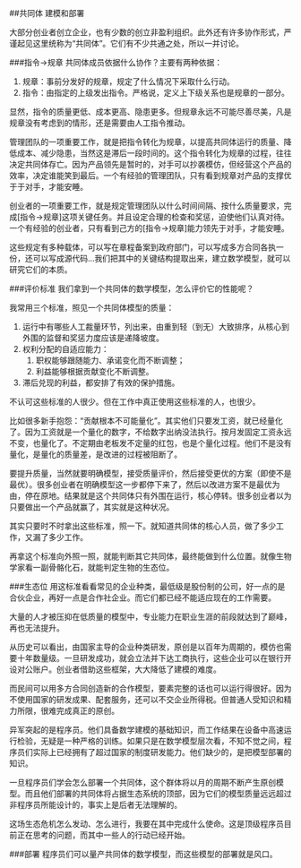 ##共同体
建模和部署

大部分创业者创立企业，也有少数的创立非盈利组织。此外还有许多协作形式，严谨起见这里统称为“共同体”。它们有不少共通之处，所以一并讨论。

###指令->规章
共同体成员依据什么协作？主要有两种依据：

1. 规章：事前分发好的规章，规定了什么情况下采取什么行动。
2. 指令：由指定的上级发出指令。严格说，定义上下级关系也是规章的一部分。

显然，指令的质量更低、成本更高、隐患更多。但规章永远不可能尽善尽美，凡是规章没有考虑到的情形，还是需要由人工指令推动。

管理团队的一项重要工作，就是把指令转化为规章，以提高共同体运行的质量、降低成本、减少隐患，当然这是滞后一段时间的。这个指令转化为规章的过程，往往决定共同体存亡。因为产品领先是暂时的，对手可以抄袭模仿，但经营这个产品的效率，决定谁能笑到最后。一个有经验的管理团队，只有看到规章对产品的支撑优于于对手，才能安睡。

创业者的一项重要工作，就是规定管理团队以什么时间间隔、按什么质量要求，完成[指令->规章]这项关键任务。并且设定合理的检查和奖惩，迫使他们认真对待。一个有经验的创业者，只有看到己方的[指令->规章]能力领先于对手，才能安睡。

这些规定有多种载体，可以写在章程备案到政府部门，可以写成多方合同各执一份，还可以写成源代码...我们把其中的关键结构提取出来，建立数学模型，就可以研究它们的本质。

###评价标准
我们拿到一个共同体的数学模型，怎么评价它的性能呢？

我常用三个标准，照见一个共同体模型的质量：

1. 运行中有哪些人工裁量环节，列出来，由重到轻（到无）大致排序，从核心到外围的监督和奖惩力度应该是递降坡度。
2. 权利分配的自适应能力：
	1. 职权能够跟随能力、承诺变化而不断调整；
	2. 利益能够根据贡献变化不断调整。
3. 滞后兑现的利益，都安排了有效的保护措施。

不认可这些标准的人很少。但在工作中真正使用这些标准的人，也很少。

比如很多新手抱怨：“贡献根本不可能量化”。其实他们只要发工资，就已经量化了。因为工资就是一个量化的数字，不给数字出纳没法执行。按月发固定工资永远不变，也量化了。不定期由老板发不定量的红包，也是个量化过程。他们不是没有量化，是量化的质量差，是改进的过程被阻断了。

要提升质量，当然就要明确模型，接受质量评价，然后接受更优的方案（即使不是最优）。很多创业者在明确模型这一步都停下来了，然后以改进方案不是最优为由，停在原地。结果就是这个共同体只有外围在运行，核心停转。很多创业者以为只要做出一个产品就赢了，其实就是这种状况。

其实只要时不时拿出这些标准，照一下。就知道共同体的核心人员，做了多少工作，又漏了多少工作。

再拿这个标准向外照一照，就能判断其它共同体，最终能做到什么位置。就像生物学家看一副骨骼化石，就能判定生物的生态位。

###生态位
用这标准看看常见的企业种类，最低级是股份制的公司，好一点的是合伙企业，再好一点是合作社企业。而它们都已经不能适应现在的工作需要。

大量的人才被压抑在低质量的模型中，专业能力在职业生涯的前段就达到了巅峰，再也无法提升。

从历史可以看出，由国家主导的企业种类研发，原创是以百年为周期的，模仿也需要十年数量级。一旦研发成功，就会立法并下达工商执行，这些企业可以在银行开设对公账户。创业者借助这些框架，大大降低了建模的难度。

而民间可以用多方合同创造新的合作模型，要素完整的话也可以运行得很好。因为不使用国家的研发成果、配套服务，还可以不交企业所得税。但普通人受知识和精力所限，很难完成真正的原创。

异军突起的是程序员。他们具备数学建模的基础知识，而工作结果在设备中高速运行检验，无疑是一种严格的训练。如果只是在数学模型层次看，不知不觉之间，程序员们实际上已经拥有了超过国家的制度研发能力。他们缺少的，是把模型部署的知识。

一旦程序员们学会怎么部署一个共同体，这个群体将以月的周期不断产生原创模型。而且他们部署的共同体将占据生态系统的顶部，因为它们的模型质量远远超过非程序员所能设计的，事实上是后者无法理解的。

这场生态危机怎么发动、怎么进行，我要在其中完成什么使命。这是顶级程序员目前正在思考的问题，而其中一些人的行动已经开始。

###部署
程序员们可以量产共同体的数学模型，而这些模型的部署就是风口。
